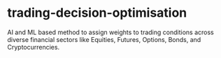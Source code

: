 # trading-decision-optimisation
 AI and ML based method to assign weights to trading conditions across diverse financial sectors like Equities, Futures, Options, Bonds, and Cryptocurrencies.
